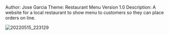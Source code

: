 Author: Jose Garcia
Theme: Restaurant Menu
Version 1.0
Description: A website for a local restaurant to show menu to customers so they can place orders on line.

![20220515_223129](https://user-images.githubusercontent.com/99539947/168515513-58fc5cc4-a0c7-4b52-ba15-1d5d1983fc42.jpg)
